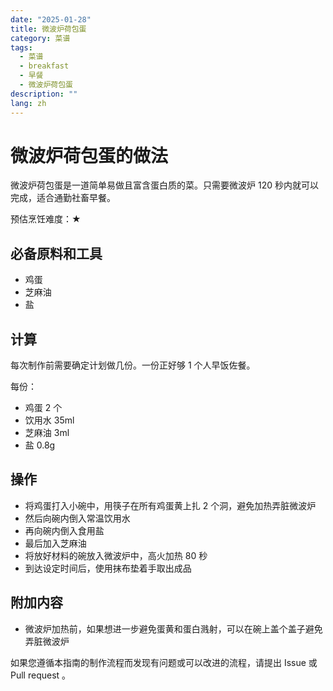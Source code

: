 ```yaml
---
date: "2025-01-28"
title: 微波炉荷包蛋
category: 菜谱
tags:
  - 菜谱
  - breakfast
  - 早餐
  - 微波炉荷包蛋
description: ""
lang: zh
---
```


# 微波炉荷包蛋的做法

微波炉荷包蛋是一道简单易做且富含蛋白质的菜。只需要微波炉 120 秒内就可以完成，适合通勤社畜早餐。

预估烹饪难度：★

## 必备原料和工具

- 鸡蛋
- 芝麻油
- 盐

## 计算

每次制作前需要确定计划做几份。一份正好够 1 个人早饭佐餐。

每份：

- 鸡蛋 2 个
- 饮用水 35ml
- 芝麻油 3ml
- 盐 0.8g

## 操作

- 将鸡蛋打入小碗中，用筷子在所有鸡蛋黄上扎 2 个洞，避免加热弄脏微波炉
- 然后向碗内倒入常温饮用水
- 再向碗内倒入食用盐
- 最后加入芝麻油
- 将放好材料的碗放入微波炉中，高火加热 80 秒
- 到达设定时间后，使用抹布垫着手取出成品

## 附加内容

- 微波炉加热前，如果想进一步避免蛋黄和蛋白溅射，可以在碗上盖个盖子避免弄脏微波炉

如果您遵循本指南的制作流程而发现有问题或可以改进的流程，请提出 Issue 或 Pull request 。
